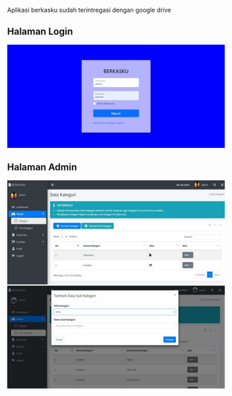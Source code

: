 Aplikasi berkasku sudah terintregasi dengan google drive

## Halaman Login

<img src="public/readme/login.jpeg">

## Halaman Admin

<img src="public/readme/datakategori.jpeg">

<br>
<img src="public/readme/tambahkategori.jpeg">
